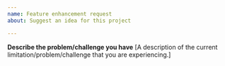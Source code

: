 ```yaml
---
name: Feature enhancement request
about: Suggest an idea for this project

---
```


**Describe the problem/challenge you have**
[A description of the current limitation/problem/challenge that you are experiencing.]
